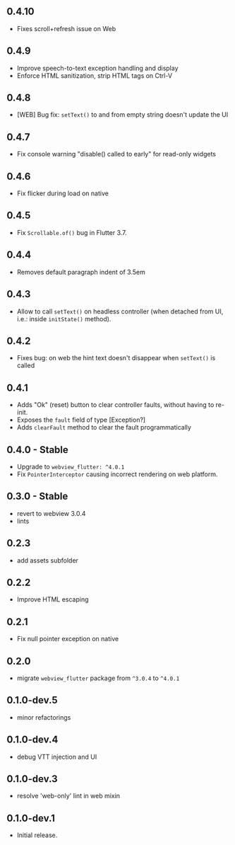 ## 0.4.10
* Fixes scroll+refresh issue on Web

## 0.4.9
* Improve speech-to-text exception handling and display
* Enforce HTML sanitization, strip HTML tags on Ctrl-V

## 0.4.8
* [WEB] Bug fix: `setText()` to and from empty string doesn't update the UI

## 0.4.7
* Fix console warning "disable() called to early" for read-only widgets

## 0.4.6
* Fix flicker during load on native

## 0.4.5
* Fix `Scrollable.of()` bug in Flutter 3.7.

## 0.4.4
* Removes default paragraph indent of 3.5em

## 0.4.3
* Allow to call `setText()` on headless controller (when detached from UI, i.e.: inside `initState()` method).

## 0.4.2
* Fixes bug: on web the hint text doesn't disappear when `setText()` is called

## 0.4.1
* Adds "Ok" (reset) button to clear controller faults, without having to re-init.
* Exposes the `fault` field of type [Exception?]
* Adds `clearFault` method to clear the fault programmatically 

## 0.4.0 - Stable
* Upgrade to `webview_flutter: ^4.0.1`
* Fix `PointerInterceptor` causing incorrect rendering on web platform.

## 0.3.0 - Stable
* revert to webview 3.0.4
* lints

## 0.2.3
* add assets subfolder

## 0.2.2
* Improve HTML escaping


## 0.2.1
* Fix null pointer exception on native

## 0.2.0
* migrate `webview_flutter` package from `^3.0.4` to `^4.0.1`

## 0.1.0-dev.5
* minor refactorings

## 0.1.0-dev.4
* debug VTT injection and UI

## 0.1.0-dev.3

* resolve 'web-only' lint in web mixin
## 0.1.0-dev.1

* Initial release.
